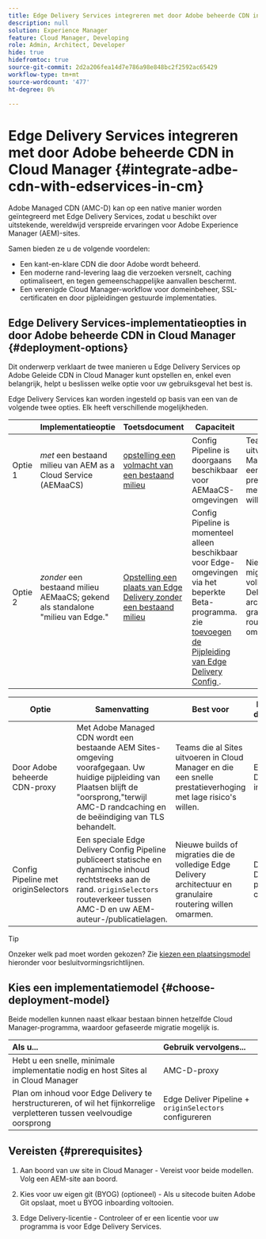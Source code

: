 ```yaml
---
title: Edge Delivery Services integreren met door Adobe beheerde CDN in Cloud Manager
description: null
solution: Experience Manager
feature: Cloud Manager, Developing
role: Admin, Architect, Developer
hide: true
hidefromtoc: true
source-git-commit: 2d2a206fea14d7e786a98e848bc2f2592ac65429
workflow-type: tm+mt
source-wordcount: '477'
ht-degree: 0%

---
```



# Edge Delivery Services integreren met door Adobe beheerde CDN in Cloud Manager {#integrate-adbe-cdn-with-edservices-in-cm}

Adobe Managed CDN (AMC-D) kan op een native manier worden geïntegreerd met Edge Delivery Services, zodat u beschikt over uitstekende, wereldwijd verspreide ervaringen voor Adobe Experience Manager (AEM)-sites.

Samen bieden ze u de volgende voordelen:

* Een kant-en-klare CDN die door Adobe wordt beheerd.
* Een moderne rand-levering laag die verzoeken versnelt, caching optimaliseert, en tegen gemeenschappelijke aanvallen beschermt.
* Een verenigde Cloud Manager-workflow voor domeinbeheer, SSL-certificaten en door pijpleidingen gestuurde implementaties.

<!--
Adobe's Edge Delivery Services (EDS) can take advantage of an Adobe managed CDN. EDS is a framework that optimizes website delivery for speed, simplicity, and scalability by pushing content closer to the user through edge nodes. It is not a replacement for a CDN, but rather a way to enhance content delivery, especially when you use the Adobe managed CDN. It offers you the following benefits:

* Adobe-Managed CDN: EDS can use an Adobe-managed CDN, offering features like self-service CDN management and automatic certificate renewal. 
* EDS and AEM: EDS is a feature of AEM as a Cloud Service and works alongside the AEM authoring environment. 
* Performance enhancement: EDS, in conjunction with an Adobe Managed CDN, improves website performance by caching content at edge locations closer to users, reducing latency. 
* Flexibility: EDS provides flexibility in content delivery, allowing your organization to choose between the Adobe-managed CDN or their own CDN setup, based on their needs and existing infrastructure. 
Self-Service CDN Management:
Adobe-managed CDN within EDS enables self-service configuration and management tasks like SSL certificate setup. 
 
Use Cases:
EDS with CDN integration is beneficial for various scenarios, including e-commerce storefronts and websites requiring high performance and scalability. -->

## Edge Delivery Services-implementatieopties in door Adobe beheerde CDN in Cloud Manager {#deployment-options}

Dit onderwerp verklaart de twee manieren u Edge Delivery Services op Adobe Geleide CDN in Cloud Manager kunt opstellen en, enkel even belangrijk, helpt u beslissen welke optie voor uw gebruiksgeval het best is.

Edge Delivery Services kan worden ingesteld op basis van een van de volgende twee opties. Elk heeft verschillende mogelijkheden.

|  | Implementatieoptie | Toetsdocument | Capaciteit | Best voor |
| --- | --- | --- | --- | --- |
| Optie 1 | *met* een bestaand milieu van AEM as a Cloud Service (AEMaaCS) | [ opstelling een volmacht van een bestaand milieu ](https://www.aem.live/docs/byo-cdn-adobe-managed#option-1-setup-a-proxy-from-an-existing-environment) | Config Pipeline is doorgaans beschikbaar voor AEMaaCS-omgevingen | Teams die al Sites uitvoeren in Cloud Manager en die een snelle prestatieverhoging met lage risico&#39;s willen. |
| Optie 2 | *zonder* een bestaand milieu AEMaaCS; gekend als standalone &quot;milieu van Edge.&quot; | [ Opstelling een plaats van Edge Delivery zonder een bestaand milieu ](https://www.aem.live/docs/byo-cdn-adobe-managed#option-2-setup-an-edge-delivery-site-without-an-existing-environment) | Config Pipeline is momenteel alleen beschikbaar voor Edge-omgevingen via het beperkte Beta-programma.<br> zie [ toevoegen de Pijpleiding van Edge Delivery Config ](help/implementing/cloud-manager/release-notes/current.md##add-eds-pipeline). | Nieuwe builds of migraties die de volledige Edge Delivery architectuur en granulaire routering willen omarmen. |

<!-- Ultimately this URL above will need to be updated on GA -->

| Optie | Samenvatting | Best voor | Belangrijke documenten |
| --- | --- | --- | --- |
| Door Adobe beheerde CDN-proxy | Met Adobe Managed CDN wordt een bestaande AEM Sites-omgeving voorafgegaan. Uw huidige pijpleiding van Plaatsen blijft de &quot;oorsprong,&quot;terwijl AMC-D randcaching en de beëindiging van TLS behandelt. | Teams die al Sites uitvoeren in Cloud Manager en die een snelle prestatieverhoging met lage risico&#39;s willen. | Een AMC-D-proxy instellen |
| Config Pipeline met originSelectors | Een speciale Edge Delivery Config Pipeline publiceert statische en dynamische inhoud rechtstreeks aan de rand. `originSelectors` routeverkeer tussen AMC-D en uw AEM-auteur-/publicatielagen. | Nieuwe builds of migraties die de volledige Edge Delivery architectuur en granulaire routering willen omarmen. | De Edge Delivery-pijplijn configureren |

>[!TIP]
>
>Onzeker welk pad moet worden gekozen? Zie [ kiezen een plaatsingsmodel ](#choose-deployment-model) hieronder voor besluitvormingsrichtlijnen.

## Kies een implementatiemodel {#choose-deployment-model}

Beide modellen kunnen naast elkaar bestaan binnen hetzelfde Cloud Manager-programma, waardoor gefaseerde migratie mogelijk is.

| Als u... | Gebruik vervolgens... |
| :--- | :--- |
| Hebt u een snelle, minimale implementatie nodig en host Sites al in Cloud Manager | AMC-D-proxy |
| Plan om inhoud voor Edge Delivery te herstructureren, of wil het fijnkorrelige verpletteren tussen veelvoudige oorsprong | Edge Deliver Pipeline + `originSelectors` configureren |

## Vereisten {#prerequisites}

1. Aan boord van uw site in Cloud Manager
&#x200B;- Vereist voor beide modellen. Volg een AEM-site aan boord.

2. Kies voor uw eigen git (BYOG) (optioneel)
&#x200B;- Als u sitecode buiten Adobe Git opslaat, moet u BYOG inboarding voltooien.

3. Edge Delivery-licentie
&#x200B;- Controleer of er een licentie voor uw programma is voor Edge Delivery Services.


